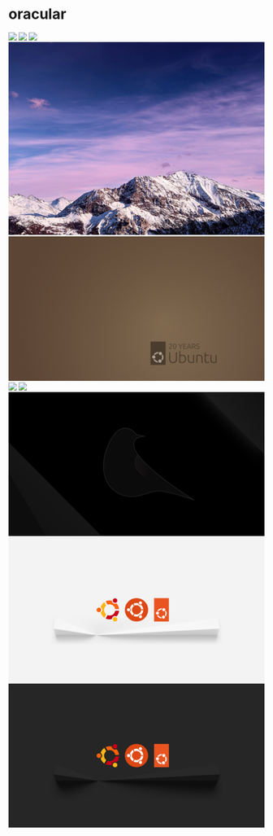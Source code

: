 # oracular

<img src=https://raw.githubusercontent.com/azzamsa/ubuntu-wallpapers/main/curated/oracular/Arizona_night_by_Orbite_Lambda.jpg>

<img src=https://raw.githubusercontent.com/azzamsa/ubuntu-wallpapers/main/curated/oracular/Einsamer_Raum_by_Orbite_Lambda.jpg>

<img src=https://raw.githubusercontent.com/azzamsa/ubuntu-wallpapers/main/curated/oracular/Oriole_by_Julian_Tomasini.jpg>

<img src=https://raw.githubusercontent.com/azzamsa/ubuntu-wallpapers/main/curated/oracular/Sunset_by_Gabriele_Fontana.jpg>

<img src=https://raw.githubusercontent.com/azzamsa/ubuntu-wallpapers/main/curated/oracular/Warty_remastered_by_Romactu.png>

<img src=https://raw.githubusercontent.com/azzamsa/ubuntu-wallpapers/main/curated/oracular/Oriole_3D_by_Dilip.png>

<img src=https://raw.githubusercontent.com/azzamsa/ubuntu-wallpapers/main/curated/oracular/OrioleMascot_by_Vladimir_Moskalenko_light.png>

<img src=https://raw.githubusercontent.com/azzamsa/ubuntu-wallpapers/main/curated/oracular/OrioleMascot_by_Vladimir_Moskalenko_dark.png>

<img src=https://raw.githubusercontent.com/azzamsa/ubuntu-wallpapers/main/curated/oracular/Ubuntu_Legacy_by_Aaron_J_Prisk_light.png>

<img src=https://raw.githubusercontent.com/azzamsa/ubuntu-wallpapers/main/curated/oracular/Ubuntu_Legacy_by_Aaron_J_Prisk_dark.png>

